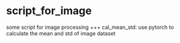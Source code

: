 # script_for_image
some script for image processing
+++ cal_mean_std: use pytorch to calculate the mean and std of image dataset
